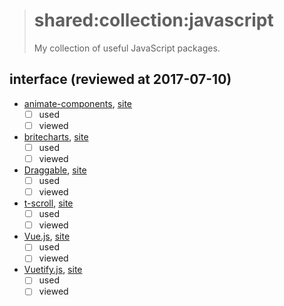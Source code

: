 > # shared:collection:javascript
>
> My collection of useful JavaScript packages.

## interface (reviewed at 2017-07-10)

- [animate-components](https://github.com/nitin42/animate-components), [site](http://animate-components.surge.sh)
  - [ ] used
  - [ ] viewed

- [britecharts](https://github.com/eventbrite/britecharts), [site](http://eventbrite.github.io/britecharts/)
  - [ ] used
  - [ ] viewed

- [Draggable](https://github.com/Shopify/draggable), [site](https://shopify.github.io/draggable/)
  - [ ] used
  - [ ] viewed

- [t-scroll](https://github.com/crazychicken/t-scroll), [site](http://t-scroll.com)
  - [ ] used
  - [ ] viewed

- [Vue.js](https://github.com/vuejs/vue), [site](https://vuejs.org)
  - [ ] used
  - [ ] viewed

- [Vuetify.js](https://github.com/vuetifyjs/vuetify), [site](https://vuetifyjs.com)
  - [ ] used
  - [ ] viewed

